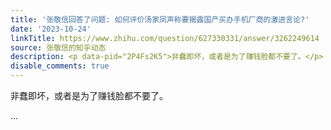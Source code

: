 ```yaml
---
title: '张敬信回答了问题: 如何评价汤家凤声称要揭露国产买办手机厂商的激进言论?'
date: '2023-10-24'
linkTitle: https://www.zhihu.com/question/627330331/answer/3262249614
source: 张敬信的知乎动态
description: <p data-pid="2P4Fs2K5">非蠢即坏，或者是为了赚钱脸都不要了。</p> ...
disable_comments: true
---
```

<p data-pid="2P4Fs2K5">非蠢即坏，或者是为了赚钱脸都不要了。</p> ...